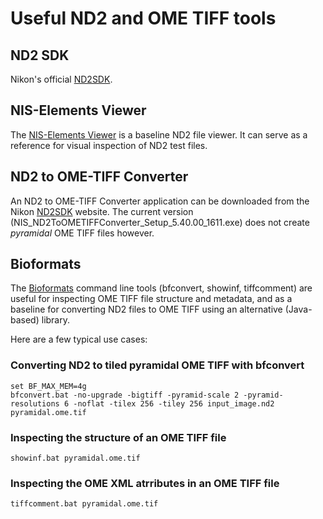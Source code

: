 # Useful ND2 and OME TIFF tools

## ND2 SDK

Nikon's official [ND2SDK](https://www.nd2sdk.com/).

## NIS-Elements Viewer

The [NIS-Elements Viewer](https://www.microscope.healthcare.nikon.com/en_EU/products/software/nis-elements/viewer) is a baseline ND2 file viewer. It can serve as a reference for visual inspection of ND2 test files.

## ND2 to OME-TIFF Converter

An ND2 to OME-TIFF Converter application can be downloaded from the Nikon [ND2SDK](https://www.nd2sdk.com/) website. The current version (NIS_ND2ToOMETIFFConverter_Setup_5.40.00_1611.exe) does not create *pyramidal* OME TIFF files however.

## Bioformats

The [Bioformats](https://www.openmicroscopy.org/bio-formats/downloads/) command line tools (bfconvert, showinf, tiffcomment) are useful for inspecting OME TIFF file structure and metadata, and as a baseline for converting ND2 files to OME TIFF using an alternative (Java-based) library.

Here are a few typical use cases:

### Converting ND2 to tiled pyramidal OME TIFF with bfconvert

```
set BF_MAX_MEM=4g
bfconvert.bat -no-upgrade -bigtiff -pyramid-scale 2 -pyramid-resolutions 6 -noflat -tilex 256 -tiley 256 input_image.nd2 pyramidal.ome.tif
```

### Inspecting the structure of an OME TIFF file

```
showinf.bat pyramidal.ome.tif
```

### Inspecting the OME XML atrributes in an OME TIFF file

``` 
tiffcomment.bat pyramidal.ome.tif
```
